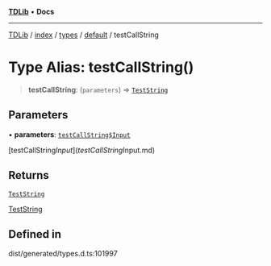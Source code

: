 [**TDLib**](../../../../../../README.md) • **Docs**

***

[TDLib](../../../../../../modules.md) / [index](../../../../../README.md) / [types](../../../README.md) / [default](../README.md) / testCallString

# Type Alias: testCallString()

> **testCallString**: (`parameters`) => [`TestString`](TestString.md)

## Parameters

• **parameters**: [`testCallString$Input`](testCallString$Input.md)

[testCallString$Input](testCallString$Input.md)

## Returns

[`TestString`](TestString.md)

[TestString](TestString.md)

## Defined in

dist/generated/types.d.ts:101997

